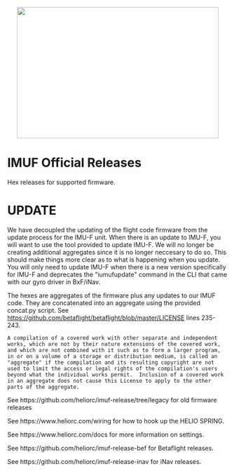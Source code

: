 <p align="center"><img width="460" height="300" src="https://raw.githubusercontent.com/heliorc/imuf-release/master/gh_logo.png"></p>

# IMUF Official Releases

Hex releases for supported firmware.

# UPDATE

We have decoupled the updating of the flight code firmware from the update process for the IMU-F unit. When there is an update to IMU-F, you will want to use the tool provided to update IMU-F. We will no longer be creating additional aggregates since it is no longer neccesary to do so. This should make things more clear as to what is happening when you update. You will only need to update IMU-F when there is a new version specifically for IMU-F and deprecates the "iumufupdate" command in the CLI that came with our gyro driver in BxF/iNav.


The hexes are aggregates of the firmware plus any updates to our IMUF code. They are concatenated into an aggregate using the provided concat.py script. See https://github.com/betaflight/betaflight/blob/master/LICENSE lines 235-243.


```
A compilation of a covered work with other separate and independent
works, which are not by their nature extensions of the covered work,
and which are not combined with it such as to form a larger program,
in or on a volume of a storage or distribution medium, is called an
"aggregate" if the compilation and its resulting copyright are not
used to limit the access or legal rights of the compilation's users
beyond what the individual works permit.  Inclusion of a covered work
in an aggregate does not cause this License to apply to the other
parts of the aggregate.
```

<p>See https://github.com/heliorc/imuf-release/tree/legacy for old firmware releases</p>
<p>See https://www.heliorc.com/wiring for how to hook up the HELIO SPRING.</p>
<p>See https://www.heliorc.com/docs for more information on settings.</p>

<p>See https://github.com/heliorc/imuf-release-bef for Betaflight releases.</p>
<p>See https://github.com/heliorc/imuf-release-inav for iNav releases.</p>
